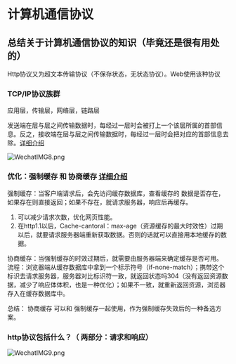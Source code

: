 # 计算机通信协议

## 总结关于计算机通信协议的知识（毕竟还是很有用处的）

Http协议又为超文本传输协议（不保存状态，无状态协议）。Web使用该种协议

### TCP/IP协议族群 
应用层，传输层，网络层，链路层

发送端在层与层之间传输数据时，每经过一层时会被打上一个该层所属的首部信息。反之，接收端在层与层之间传输数据时，每经过一层时会把对应的首部信息去除。[详细介绍](https://juejin.im/post/5cd0438c6fb9a031ec6d3ab2#heading-19)

![WechatIMG8.png](https://i.loli.net/2019/08/28/fxjntWNSzTuRF7m.png)

### 优化：强制缓存 和 协商缓存 [详细介绍](https://juejin.im/post/5c22ee806fb9a049fb43b2c5)
强制缓存：当客户端请求后，会先访问缓存数据库，查看缓存的 数据是否存在，如果存在则直接返回；如果不存在，就请求服务器，响应后再缓存。

1. 可以减少请求次数，优化网页性能。
2. 在http1.1以后，Cache-cantoral：max-age（资源缓存的最大时效性）过期以后，就要请求服务器端重新获取数据。否则的话就可以直接用本地缓存的数据。

协商缓存：当强制缓存的时效过期后，就需要由服务器端来确定缓存是否可用。
流程：浏览器端从缓存数据库中拿到一个标示符号（if-none-match）；携带这个标识去请求服务器，服务器对比标识符一致，就返回状态吗304（没有返回资源数据，减少了响应体体积，也是一种优化）；如果不一致，就重新返回资源，浏览器存入在缓存数据库中。

总结： 协商缓存 可以和 强制缓存一起使用，作为强制缓存失效后的一种备选方案。
       
###  http协议包括什么？（ 两部分：请求和响应）
![WechatIMG9.png](https://i.loli.net/2019/08/28/erMhb7PuOSspiYK.png)